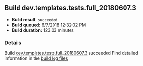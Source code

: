 ## Build dev.templates.tests.full_20180607.3
- **Build result:** `succeeded`
- **Build queued:** 6/7/2018 12:32:02 PM
- **Build duration:** 123.03 minutes
### Details
Build [dev.templates.tests.full_20180607.3](https://winappstudio.visualstudio.com/web/build.aspx?pcguid=a4ef43be-68ce-4195-a619-079b4d9834c2&builduri=vstfs%3a%2f%2f%2fBuild%2fBuild%2f25829) succeeded
Find detailed information in the [build log files](https://uwpctdiags.blob.core.windows.net/buildlogs/dev.templates.tests.full_20180607.3_logs.zip)
